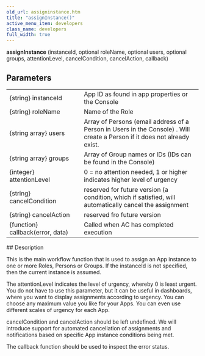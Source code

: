 ```yaml
---
old_url: assigninstance.htm
title: "assignInstance()"
active_menu_item: developers
class_name: developers
full_width: true
---
```



**assignInstance** (instanceId, optional roleName, optional users, optional groups, attentionLevel, cancelCondition, cancelAction, callback)

## Parameters

<table>
<tr>
<td width="228">
{string} instanceId

</td>
<td width="9">
</td>
<td width="643">
App ID as found in app properties or the Console

</td>
</tr>
<tr>
<td width="228">
{string} roleName

</td>
<td width="9">
</td>
<td width="643">
Name of the Role

</td>
</tr>
<tr>
<td width="228">
{string array} users

</td>
<td width="9">
</td>
<td width="643">
Array of Persons (email address of a Person in Users in the Console) . Will create a Person if it does not already exist.

</td>
</tr>
<tr>
<td width="228">
{string array} groups

</td>
<td width="9">
</td>
<td width="643">
Array of Group names or IDs (IDs can be found in the Console)

</td>
</tr>
<tr>
<td width="228">
{integer} attentionLevel

</td>
<td width="9">
</td>
<td width="643">
0 = no attention needed, 1 or higher indicates higher level of urgency

</td>
</tr>
<tr>
<td width="228">
{string} cancelCondition

</td>
<td width="9">
</td>
<td width="643">
reserved for future version (a condition, which if satisfied, will automatically cancel the assignment

</td>
</tr>
<tr>
<td width="228">
{string} cancelAction

</td>
<td width="9">
</td>
<td width="643">
reserved fro future version

</td>
</tr>
<tr>
<td width="228">
{function} callback(error, data)

</td>
<td width="9">
</td>
<td width="643">
Called when AC has completed execution

</td>
</tr>
</table>
## Description

This is the main workflow function that is used to assign an App instance to one or more Roles, Persons or Groups. If the instanceId is not specified, then the current instance is assumed.

The attentionLevel indicates the level of urgency, whereby 0 is least urgent. You do not have to use this parameter, but it can be useful in dashboards, where you want to display assignments according to urgency. You can choose any maximum value you like for your Apps. You can even use different scales of urgency for each App.

cancelCondition and cancelAction should be left undefined. We will introduce support for automated cancellation of assignments and notifications based on specific App instance conditions being met.

The callback function should be used to inspect the error status.

